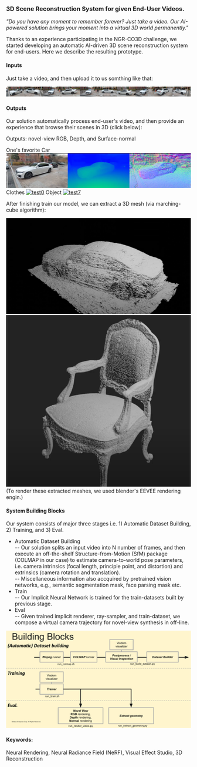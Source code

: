 ### 3D Scene Reconstruction System for given End-User Videos.

*"Do you have any moment to remember forever? Just take a video. Our AI-powered solution brings your moment into a virtual 3D world permanently."*

Thanks to an experience participating in the NGR-CO3D challenge, we started developing an automatic AI-driven 3D scene reconstruction system for end-users. Here we describe the resulting prototype.

#### Inputs
Just take a video, and then upload it to us somthing like that:

<p align="center">
<img src="https://raw.githubusercontent.com/taey16/taey16.github.io/main/assets/NGR_CO3D_ECCV2022/car_seq.png" class="inline"/>
</p>

#### Outputs
Our solution automatically process end-user's video, and then provide an experience that browse their scenes in 3D (click below): 

Outputs: novel-view RGB, Depth, and Surface-normal

One's favorite Car
[![test5](https://raw.githubusercontent.com/taey16/taey16.github.io/main/assets/NGR_CO3D_ECCV2022/test5_thumb.png)](https://drive.google.com/file/d/13ul2QUZQqrxA7fv08BoD_UDuJmsoGGc7/view?usp=share_link)
Clothes
[![test0](https://raw.githubusercontent.com/taey16/taey16.github.io/main/assets/NGR_CO3D_ECCV2022/test0_thumb.png)](https://drive.google.com/file/d/1lkLYecAC25GBwaWyiHZb_rHGOIXVyiEX/view?usp=share_link)
Object
[![test7](https://raw.githubusercontent.com/taey16/taey16.github.io/main/assets/NGR_CO3D_ECCV2022/test7_thumb.png)](https://drive.google.com/file/d/1DPaCDI4Zn2paZ7SyyUiCvRp3XPm2AvaY/view?usp=share_link)

After finishing train our model, we can extract a 3D mesh (via marching-cube algorithm):

[![test5_mesh](https://raw.githubusercontent.com/taey16/taey16.github.io/main/assets/NGR_CO3D_ECCV2022/test5_mesh_thumb.png)](https://drive.google.com/file/d/1biIsZi_UN2SNJxQMQh6tDJdYRmQSeGsg/view?usp=share_link)
[![chair_mesh](https://raw.githubusercontent.com/taey16/taey16.github.io/main/assets/NGR_CO3D_ECCV2022/chair_mesh_thumb.png)](https://drive.google.com/file/d/13iyRp7lueqUXM7Ww3XbrfbqovyH2gyFr/view?usp=share_link)
(To render these extracted meshes, we used blender's EEVEE rendering engin.)

#### System Building Blocks
Our system consists of major three stages i.e. 1) Automatic Dataset Building, 2) Training, and 3) Eval.
- Automatic Dataset Building<br>
-- Our solution splits an input video into N number of frames, and then execute an off-the-shelf Structure-from-Motion (SfM) package (COLMAP in our case) to estimate camera-to-world pose parameters, i.e. camera intrinsics (focal length, principle point, and distortion) and extrinsics (camera rotation and translation). <br>
-- Miscellaneous information also accquired by pretrained vision networks, e.g., semantic segmentation mask, face parsing mask etc. 
- Train<br>
-- Our Implicit Neural Network is trained for the train-datasets built by previous stage.
- Eval<br>
-- Given trained implicit renderer, ray-sampler, and train-dataset, we compose a virtual camera trajectory for novel-view synthesis in off-line.

<p align="center">
<img src="https://raw.githubusercontent.com/taey16/taey16.github.io/main/assets/NGR_CO3D_ECCV2022/building_block.png" class="inline"/>
</p>


#### Keywords:
Neural Rendering, Neural Radiance Field (NeRF), Visual Effect Studio, 3D Reconstruction
